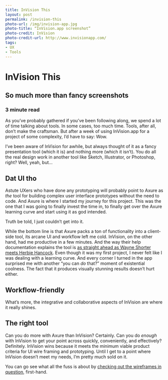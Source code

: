 ```yaml
---
title: InVision This
layout: post
permalink: /invision-this
photo-url: /img/invision-app.jpg
photo-title: “InVision.app screenshot”
photo-credit: InVision
photo-credit-url: http://www.invisionapp.com/
tags:
- UX
- Tools
---
```


# InVision This

## So much more than fancy screenshots

### 3 minute read

As you’ve probably gathered if you’ve been following along, we spend a lot of time talking about tools. In some cases, too much time. Tools, after all, don’t make the craftsman. But after a week of using InVision.app for a project of some complexity, I’d have to say: Wow.

I’ve been aware of InVision for awhile, but always thought of it as a fancy presentation tool (which it is) and nothing more (which it isn’t). You do all the real design work in another tool like Sketch, Illustrator, or Photoshop, right? Well, yeah, but…

## Dat UI tho

Astute UXers who have done any prototyping will probably point to Axure as *the* tool for building complex user interface prototypes without the need to code. And Axure is where I started my journey for this project. This was the one that I was going to finally invest the time in, to finally get over the Axure learning curve and start using it as god intended.

Truth be told, I just couldn’t get into it.

While the bottom line is that Axure packs a ton of functionality into a client-side tool, its arcane UI and workflow left me cold. InVision, on the other hand, had me productive in a few minutes. And the way their help documentation explains the tool is [as straight ahead as Wayne Shorter meets Herbie Hancock][1]. Even though it was my first project, I never felt like I was dealing with a learning curve. And every corner I turned in the app surprised me with another “you can *do* that?” moment of existential coolness. The fact that it produces visually stunning results doesn’t hurt either.

## Workflow-friendly

What’s more, the integrative and collaborative aspects of InVision are where it really shines.

## The right tool

Can you do more with Axure than InVision? Certainly. Can you do *enough* with InVision to get your point across quickly, conveniently, and effectively? Definitely. InVision wins because it meets the minimum viable product criteria for UI wire framing and prototyping. Until I get to a point where InVision doesn’t meet my needs, I’m pretty much sold on it.

You can go see what all the fuss is about by [checking out the wireframes in question][2], first-hand.

[1]:	https://www.youtube.com/watch?v=VPGcpm3v1sU "It's a jazz reference..."
[2]:	https://invis.io/3Y7ICRIEM "A sample InVision app wireframe collection"